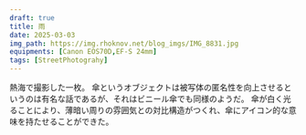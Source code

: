 ```yaml
---
draft: true
title: 雨
date: 2025-03-03
img_path: https://img.rhoknov.net/blog_imgs/IMG_8831.jpg
equipments: [Canon EOS70D,EF-S 24mm]
tags: [StreetPhotograhy]
---
```


熱海で撮影した一枚。
傘というオブジェクトは被写体の匿名性を向上させるというのは有名な話であるが、それはビニール傘でも同様のようだ。
傘が白く光ることにより、薄暗い周りの雰囲気との対比構造がつくれ、傘にアイコン的な意味を持たせることができた。
